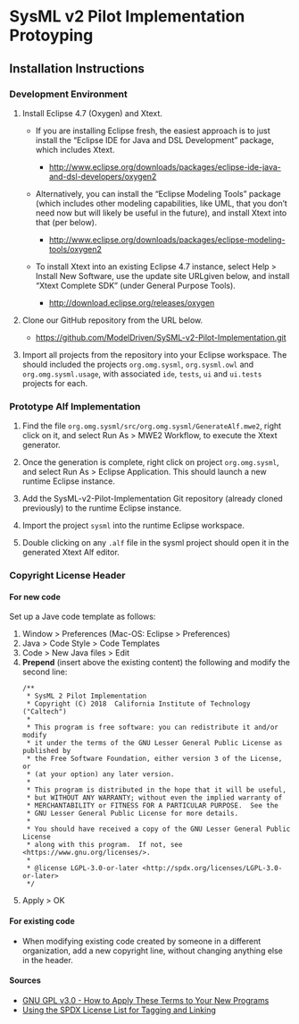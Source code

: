 # SysML v2 Pilot Implementation Protoyping

## Installation Instructions

### Development Environment

1. Install Eclipse 4.7 (Oxygen) and Xtext.
   * If you are installing Eclipse fresh, the easiest approach is to just install the “Eclipse IDE for Java and DSL Development” package, which includes Xtext.
      * http://www.eclipse.org/downloads/packages/eclipse-ide-java-and-dsl-developers/oxygen2
      
   * Alternatively, you can install the “Eclipse Modeling Tools” package (which includes other modeling capabilities, like UML, that you don’t need now but will likely be useful in the future), and install Xtext into that (per below).
      * http://www.eclipse.org/downloads/packages/eclipse-modeling-tools/oxygen2
      
   * To install Xtext into an existing Eclipse 4.7 instance, select Help > Install New Software, use the update site URLgiven below, and install “Xtext Complete SDK” (under General Purpose Tools).
      * http://download.eclipse.org/releases/oxygen

2. Clone our GitHub repository from the URL below.
   * https://github.com/ModelDriven/SySML-v2-Pilot-Implementation.git

3. Import all projects from the repository into your Eclipse workspace. The should included the projects `org.omg.sysml`, `org.sysml.owl` 
and `org.omg.sysml.usage`, with associated `ide`, `tests`, `ui` and `ui.tests` projects for each.

### Prototype Alf Implementation

1. Find the file `org.omg.sysml/src/org.omg.sysml/GenerateAlf.mwe2`, right click on it, and select Run As > MWE2 Workflow, to execute the Xtext generator.

2. Once the generation is complete, right click on project `org.omg.sysml`, and select Run As > Eclipse Application. This should launch a new runtime Eclipse instance.

3. Add the SysML-v2-Pilot-Implementation Git repository (already cloned previously) to the runtime Eclipse instance.

4. Import the project `sysml` into the runtime Eclipse workspace.

5. Double clicking on any `.alf` file in the sysml project should open it in the generated Xtext Alf editor.
 
### Copyright License Header

#### For new code
Set up a Jave code template as follows:
1. Window > Preferences (Mac-OS: Eclipse > Preferences)
2. Java > Code Style > Code Templates
3. Code > New Java files > Edit
4. **Prepend** (insert above the existing content) the following and modify the second line:
    ```
    /**
     * SysML 2 Pilot Implementation
     * Copyright (C) 2018  California Institute of Technology ("Caltech")
     *
     * This program is free software: you can redistribute it and/or modify
     * it under the terms of the GNU Lesser General Public License as published by
     * the Free Software Foundation, either version 3 of the License, or
     * (at your option) any later version.
     *
     * This program is distributed in the hope that it will be useful,
     * but WITHOUT ANY WARRANTY; without even the implied warranty of
     * MERCHANTABILITY or FITNESS FOR A PARTICULAR PURPOSE.  See the
     * GNU Lesser General Public License for more details.
     *
     * You should have received a copy of the GNU Lesser General Public License
     * along with this program.  If not, see <https://www.gnu.org/licenses/>.
     *
     * @license LGPL-3.0-or-later <http://spdx.org/licenses/LGPL-3.0-or-later>
     */
    ```
5. Apply > OK

#### For existing code
* When modifying existing code created by someone in a different organization, add a new copyright line, without changing anything else in the header.

#### Sources
* [GNU GPL v3.0 - How to Apply These Terms to Your New Programs](https://www.gnu.org/licenses/gpl-3.0.en.html)
* [Using the SPDX License List for Tagging and Linking](https://hakre.wordpress.com/2012/07/25/using-the-spdx-license-list-for-tagging-and-linking/)
